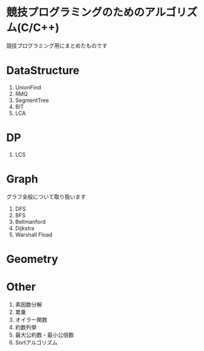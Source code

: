 # 競技プログラミングのためのアルゴリズム(C/C++)
競技プログラミング用にまとめたものです


# DataStructure
1. UnionFind
2. RMQ
3. SegmentTree
4. BIT
5. LCA


# DP
1. LCS


# Graph
グラフ全般について取り扱います
1. DFS
2. BFS
3. Bellmanford
4. Dijkstra
5. Warshall Fload


# Geometry


# Other
1. 素因数分解
2. 累乗
3. オイラー関数
4. 約数列挙
5. 最大公約数・最小公倍数
6. Sortアルゴリズム
